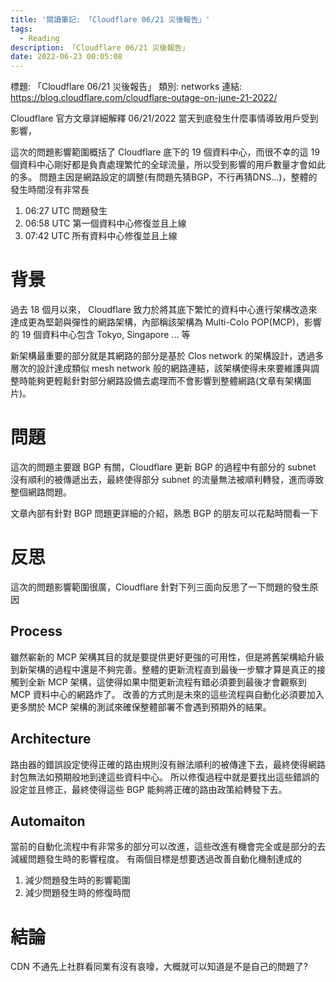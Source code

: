 ```yaml
---
title: '閱讀筆記: 「Cloudflare 06/21 災後報告」'
tags:
  - Reading
description: 「Cloudflare 06/21 災後報告」
date: 2022-06-23 00:05:08
---
```


標題: 「Cloudflare 06/21 災後報告」
類別: networks
連結: https://blog.cloudflare.com/cloudflare-outage-on-june-21-2022/

Cloudflare 官方文章詳細解釋 06/21/2022 當天到底發生什麼事情導致用戶受到影響，

這次的問題影響範圍概括了 Cloudflare 底下的 19 個資料中心，而很不幸的這 19 個資料中心剛好都是負責處理繁忙的全球流量，所以受到影響的用戶數量才會如此的多。
問題主因是網路設定的調整(有問題先猜BGP，不行再猜DNS...)，整體的發生時間沒有非常長
1. 06:27 UTC 問題發生
2. 06:58 UTC 第一個資料中心修復並且上線
3. 07:42 UTC 所有資料中心修復並且上線 

# 背景

過去 18 個月以來， Cloudflare 致力於將其底下繁忙的資料中心進行架構改造來達成更為堅韌與彈性的網路架構，內部稱該架構為 Multi-Colo POP(MCP)，影響的 19 個資料中心包含 Tokyo, Singapore ... 等

新架構最重要的部分就是其網路的部分是基於 Clos network 的架構設計，透過多層次的設計達成類似 mesh network 般的網路連結，該架構使得未來要維護與調整時能夠更輕鬆針對部分網路設備去處理而不會影響到整體網路(文章有架構圖片)。

# 問題
這次的問題主要跟 BGP 有關，Cloudflare 更新 BGP 的過程中有部分的 subnet 沒有順利的被傳遞出去，最終使得部分 subnet 的流量無法被順利轉發，進而導致整個網路問題。

文章內部有針對 BGP 問題更詳細的介紹，熟悉 BGP 的朋友可以花點時間看一下

# 反思

這次的問題影響範圍很廣，Cloudflare 針對下列三面向反思了一下問題的發生原因

## Process
雖然嶄新的 MCP 架構其目的就是要提供更好更強的可用性，但是將舊架構給升級到新架構的過程中還是不夠完善。整體的更新流程直到最後一步驟才算是真正的接觸到全新 MCP 架構，這使得如果中間更新流程有錯必須要到最後才會觀察到 MCP 資料中心的網路炸了。
改善的方式則是未來的這些流程與自動化必須要加入更多關於 MCP 架構的測試來確保整體部署不會遇到預期外的結果。

## Architecture
路由器的錯誤設定使得正確的路由規則沒有辦法順利的被傳達下去，最終使得網路封包無法如預期般地到達這些資料中心。
所以修復過程中就是要找出這些錯誤的設定並且修正，最終使得這些 BGP 能夠將正確的路由政策給轉發下去。

## Automaiton
當前的自動化流程中有非常多的部分可以改進，這些改進有機會完全或是部分的去減緩問題發生時的影響程度。
有兩個目標是想要透過改善自動化機制達成的
1. 減少問題發生時的影響範圍
2. 減少問題發生時的修復時間

# 結論
CDN 不通先上社群看同業有沒有哀嚎，大概就可以知道是不是自己的問題了?

